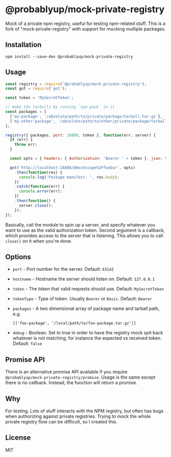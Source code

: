 # @probablyup/mock-private-registry

Mock of a private npm registry, useful for testing npm-related stuff. This is a fork of "mock-private-registry" with support for mocking multiple packages.

## Installation

```
npm install --save-dev @probablyup/mock-private-registry
```

## Usage

```js
const registry = require('@probablyup/mock-private-registry');
const got = require('got');

const token = 'MySecretToken';

// make the tarballs by running `npm pack` in it
const packages = [
  ['my-package', '/absolute/path/to/private/package/tarball.tar.gz'],
  ['my-other-package', '/absolute/path/to/other/private/package/tarball.tar.gz'],
];

registry({ packages, port: 18888, token }, function(err, server) {
  if (err) {
    throw err;
  }

  const opts = { headers: { Authorization: 'Bearer ' + token }, json: true };

  got('http://localhost:18888/@mockscope%2Ffoobar', opts)
    .then(function(res) {
      console.log('Package manifest: ', res.body);
    })
    .catch(function(err) {
      console.error(err);
    })
    .then(function() {
      server.close();
    });
});
```

Basically, call the module to spin up a server, and specify whatever you want to use as the valid authorization token. Second argument is a callback, which provides access to the server that is listening. This allows you to call `close()` on it when you're done.

## Options

- `port` - Port number for the server. Default: `63142`

- `hostname` - Hostname the server should listen on. Default: `127.0.0.1`

- `token` - The token that valid requests should use. Default: `MySecretToken`

- `tokenType` - Type of token. Usually `Bearer` or `Basic`. Default: `Bearer`

- `packages` - A two dimensional array of package name and tarball path, e.g.

  ```
  [['foo-package', '/local/path/to/foo-package.tar.gz']]
  ```

- `debug` - Boolean. Set to true in order to have the registry mock spit back whatever is not matching, for instance the expected vs received token. Default: `false`

## Promise API

There is an alternative promise API available if you require `@probablyup/mock-private-registry/promise`. Usage is the same except there is no callback. Instead, the function will return a promise.

## Why

For testing. Lots of stuff interacts with the NPM registry, but often has bugs when authorizing against private registries. Trying to mock the whole private registry flow can be difficult, so I created this.

## License

MIT
